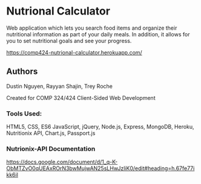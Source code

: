 # Nutrional Calculator

Web application which lets you search food items and organize their nutritional information as part of your daily meals. In addition, it allows for you to set nutritional goals and see your progress.

https://comp424-nutrional-calculator.herokuapp.com/

## Authors
Dustin Nguyen, Rayyan Shajin, Trey Roche

Created for COMP 324/424 Client-Sided Web Development

### Tools Used:
HTML5, CSS, ES6 JavaScript, jQuery, Node.js, Express, MongoDB, Heroku, Nutritionix API, Chart.js, Passport.js

### Nutrionix-API Documentation
https://docs.google.com/document/d/1_q-K-ObMTZvO0qUEAxROrN3bwMujwAN25sLHwJzliK0/edit#heading=h.67fe77ikk6il
